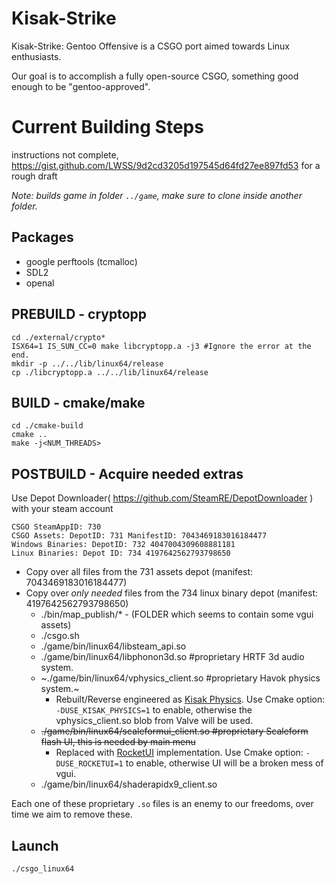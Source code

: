 # Kisak-Strike
Kisak-Strike: Gentoo Offensive is a CSGO port aimed towards Linux enthusiasts. 

Our goal is to accomplish a fully open-source CSGO, something good enough to be "gentoo-approved".


# Current Building Steps

instructions not complete, https://gist.github.com/LWSS/9d2cd3205d197545d64fd27ee897fd53 for a rough draft

*Note: builds game in folder `../game`, make sure to clone inside another folder.*

## Packages
* google perftools (tcmalloc)
* SDL2
* openal
## PREBUILD - cryptopp
```
cd ./external/crypto*
ISX64=1 IS_SUN_CC=0 make libcryptopp.a -j3 #Ignore the error at the end.
mkdir -p ../../lib/linux64/release
cp ./libcryptopp.a ../../lib/linux64/release
```

## BUILD - cmake/make
```
cd ./cmake-build
cmake ..
make -j<NUM_THREADS>
```
## POSTBUILD - Acquire needed extras
Use Depot Downloader( https://github.com/SteamRE/DepotDownloader ) with your steam account
```
CSGO SteamAppID: 730
CSGO Assets: DepotID: 731 ManifestID: 7043469183016184477
Windows Binaries: DepotID: 732 4047004309608881181
Linux Binaries: Depot ID: 734 4197642562793798650
```

* Copy over all files from the 731 assets depot (manifest: 7043469183016184477)
* Copy over *only needed* files from the 734 linux binary depot (manifest: 4197642562793798650)
    * ./bin/map_publish/* - (FOLDER which seems to contain some vgui assets)
    * ./csgo.sh
    * ./game/bin/linux64/libsteam_api.so
    * ./game/bin/linux64/libphonon3d.so #proprietary HRTF 3d audio system.
    * ~./game/bin/linux64/vphysics_client.so #proprietary Havok physics system.~
        * Rebuilt/Reverse engineered as [Kisak Physics](https://github.com/SwagSoftware/Kisak-Strike/issues/8). Use Cmake option: `-DUSE_KISAK_PHYSICS=1` to enable, otherwise the vphysics_client.so blob from Valve will be used.
    * ~~./game/bin/linux64/scaleformui_client.so #proprietary Scaleform flash UI, this is needed by main menu~~
        * Replaced with [RocketUI](https://github.com/SwagSoftware/Kisak-Strike/issues/7) implementation. Use Cmake option: `-DUSE_ROCKETUI=1` to enable, otherwise UI will be a broken mess of vgui.
    * ./game/bin/linux64/shaderapidx9_client.so 

Each one of these proprietary `.so` files is an enemy to our freedoms, over time we aim to remove these.


## Launch
`./csgo_linux64`
    
